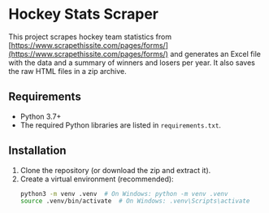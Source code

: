 # Hockey Stats Scraper

This project scrapes hockey team statistics from [https://www.scrapethissite.com/pages/forms/](https://www.scrapethissite.com/pages/forms/) and generates an Excel file with the data and a summary of winners and losers per year.  It also saves the raw HTML files in a zip archive.

## Requirements

- Python 3.7+
- The required Python libraries are listed in `requirements.txt`.

## Installation

1. Clone the repository (or download the zip and extract it).
2. Create a virtual environment (recommended):
   ```bash
   python3 -m venv .venv  # On Windows: python -m venv .venv
   source .venv/bin/activate  # On Windows: .venv\Scripts\activate
